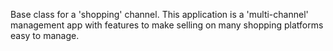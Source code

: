 Base class for a 'shopping' channel. This application is a 'multi-channel' management app with features to make selling on many shopping platforms easy to manage.